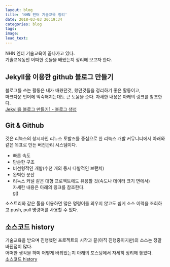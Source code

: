 ```yaml
---
layout: blog
title: 'NHN 엔터 기술교육 정리'
date: 2018-03-03 20:19:34
categories: blog
tags: 
image: 
lead_text: 
---
```


NHN 엔터 기술교육이 끝나가고 있다.  
기술교육동안 어떠한 것들을 배웠는지 정리해 보고자 한다.  

## Jekyll을 이용한 github 블로그 만들기
블로그를 쓰는 활동은 내가 배웠던것, 했던것들을 정리하기 좋은 활동이고,  
마크다운 언어에 익숙해지는대도 큰 도움을 준다.
자새한 내용은 아래의 링크를 참조한다.  
[Jekyll을 블로그 만들기1 - 블로그 생성](https://jhjang04.github.io//blog/2018/01/11/how-to-make-blog.html)


## Git & Github
깃은 리눅스의 창시자인 리누스 토발즈를 중심으로 한 리눅스 개발 커뮤니티에서 아래와 같은 목표로 만든 버전관리 시스템이다.
- 빠른 속도
- 단순한 구조
- 비선형적인 개발(수천 개의 동시 다발적인 브랜치)
- 완벽한 분산
- 리눅스 커널 같은 대형 프로젝트에도 유용할 것(속도나 데이터 크기 면에서)  
자세한 내용은 아래의 링크를 참조한다.  
[git](https://git-scm.com/book/ko/v1)

소스트리와 같은 툴을 이용하면 많은 명령어를 외우지 않고도 쉽게 소스 이력을 조회하고 push, pull 명령어를 사용할 수 있다.


## 소스코드 history
기술교육을 받으며 진행했던 프로젝트의 시작과 끝(아직 진행중이지만)의 소스는 정말 바뀐점이 많다.  
어떠한 생각을 하며 어떻게 바뀌었는지 아래의 포스팅에서 자세히 정리해 놓았다.  
[소스코드 history](https://jhjang04.github.io//blog/2018/03/03/source-history.html)